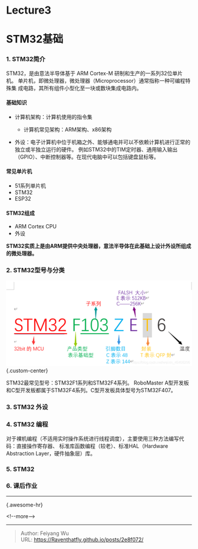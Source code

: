 # Lecture3


# STM32基础

### 1. STM32简介

STM32，是由意法半导体基于 ARM Cortex-M 研制和生产的一系列32位单片机。
单片机，即微处理器，微处理器（Microprocessor）通常指称一种可编程特殊集
成电路，其所有组件小型化至一块或数块集成电路内。

#### 基础知识

* 计算机架构：计算机使用的指令集
    * 计算机常见架构：ARM架构、x86架构

* 外设：电子计算机中位于机箱之外、能够通电并可以不依赖计算机进行正常的独立或半独立运行的硬件。
例如STM32中的TIM定时器、通用输入输出（GPIO）、中断控制器等。在现代电脑中可以包括键盘鼠标等。

#### 常见单片机
* 51系列单片机
* STM32
* ESP32

#### STM32组成
* ARM Cortex CPU
* 外设

**STM32实质上是由ARM提供中央处理器，意法半导体在此基础上设计外设所组成的微处理器。**

### 2. STM32型号与分类
![STM32](/figures/stm32_type.png)
{.custom-center}

STM32最常见型号：STM32F1系列和STM32F4系列。
RoboMaster A型开发板和C型开发板都属于STM32F4系列。C型开发板具体型号为STM32F407。


### 3. STM32 外设

### 4. STM32 编程
对于裸机编程（不适用实时操作系统进行线程调度），主要使用三种方法编写代码：直接操作寄存器、
标准库函数编程（较老）、标准HAL（Hardware Abstraction Layer，硬件抽象层）库。

### 5. STM32 

### 6. 课后作业

---
{.awesome-hr}

&lt;!--more--&gt;


---

> Author: Feiyang Wu  
> URL: https://Raventhatfly.github.io/posts/2e8f072/  

